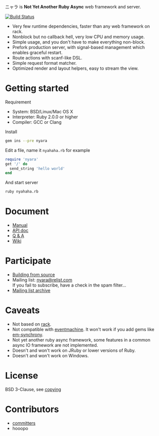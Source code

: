 ニャラ is **Not Yet Another Ruby Async** web framework and server.

[![Build Status](https://travis-ci.org/luikore/nyara.png)](https://travis-ci.org/luikore/nyara)

- Very few runtime dependencies, faster than any web framework on rack.
- Nonblock but no callback hell, very low CPU and memory usage.
- Simple usage, and you don't have to make everything non-block.
- Prefork production server, with signal-based management which enables graceful restart.
- Route actions with scanf-like DSL.
- Simple request format matcher.
- Optimized render and layout helpers, easy to stream the view.

# Getting started

Requirement

- System: BSD/Linux/Mac OS X
- Interpreter: Ruby 2.0.0 or higher
- Compiler: GCC or Clang

Install

```bash
gem ins --pre nyara
```

Edit a file, name it `nyahaha.rb` for example

```ruby
require 'nyara'
get '/' do
  send_string 'hello world'
end
```

And start server

```bash
ruby nyahaha.rb
```

# Document

- [Manual](https://github.com/luikore/nyara/wiki/Manual)
- [API doc](http://rubydoc.info/github/luikore/nyara/master/frames)
- [Q & A](https://github.com/luikore/nyara/wiki/Q-&-A)
- [Wiki](https://github.com/luikore/nyara/wiki/Home)

# Participate

- [Building from source](https://github.com/luikore/nyara/wiki/Building)
- Mailing list: [nyara@relist.com](mailto://nyara@relist.com)<br>
  If you fail to subscribe, have a check in the spam filter...
- [Mailing list archive](http://librelist.com/browser/nyara)

# Caveats

- Not based on [rack](https://github.com/rack/rack).
- Not compatible with [eventmachine](https://github.com/eventmachine/eventmachine). It won't work if you add gems like [em-synchrony](https://github.com/igrigorik/em-synchrony).
- Not yet another ruby async framework, some features in a common async IO framework are not implemented.
- Doesn't and won't work on JRuby or lower versions of Ruby.
- Doesn't and won't work on Windows.

# License

BSD 3-Clause, see [copying](https://github.com/luikore/nyara/blob/master/copying)

# Contributors

- [committers](https://github.com/luikore/nyara/contributors)
- hooopo
